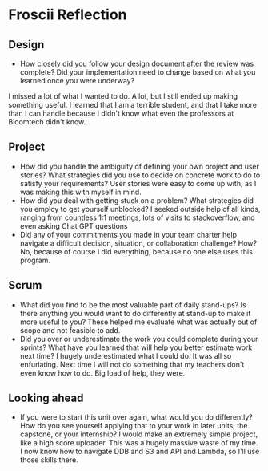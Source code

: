 # Froscii Reflection


## Design

* How closely did you follow your design document after the review was complete?
Did your implementation need to change based on what you learned once you were
underway? 

I missed a lot of what I wanted to do. A lot, but I still ended up making something useful.
I learned that I am a terrible student, and that I take more than I can handle because I didn't
know what even the professors at Bloomtech didn't know.

## Project

* How did you handle the ambiguity of defining your own project and user
  stories? What strategies did you use to decide on concrete work to do to
  satisfy your requirements?
User stories were easy to come up with, as I was making this with myself in mind.
* How did you deal with getting stuck on a problem? What strategies did you
  employ to get yourself unblocked?
I seeked outside help of all kinds, ranging from countless 1:1 meetings, lots of visits to
stackoverflow, and even asking Chat GPT questions
* Did any of your commitments you made in your team charter help navigate a
  difficult decision, situation, or collaboration challenge? How?
No, because of course I did everything, because no one else uses this program.

## Scrum

* What did you find to be the most valuable part of daily stand-ups? Is there
  anything you would want to do differently at stand-up to make it more useful
  to you?
These helped me evaluate what was actually out of scope and not feasible to add.
* Did you over or underestimate the work you could complete during your sprints?
  What have you learned that will help you better estimate work next time?
I hugely underestimated what I could do. It was all so enfuriating. Next time I will
not do something that my teachers don't even know how to do. Big load of help, they were.

## Looking ahead

* If you were to start this unit over again, what would you do differently? How
  do you see yourself applying that to your work in later units, the capstone,
  or your internship?
I would make an extremely simple project, like a high score uploader. This was a hugely massive
waste of my time. I now know how to navigate DDB and S3 and API and Lambda, so I'll use those 
skills there.
